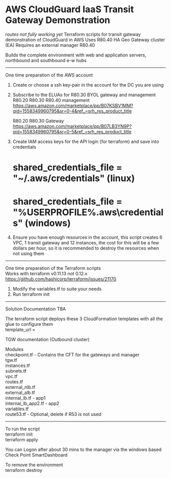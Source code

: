 # AWS CloudGuard IaaS Transit Gateway Demonstration 
*routes not fully working yet*
Terraform scripts for transit gateway demonstration of CloudGuard in AWS 
Uses R80.40 HA Geo Gateway cluster (EA)
Requires an external manager R80.40 

Builds the complete environment with web and application servers, northbound and southbound e-w hubs 

---------------------------------------------------------------
One time preparation of the AWS account 
1.	Create or choose a ssh key-pair in the account for the DC you are using
2.	Subscribe to the ELUAs for R80.30 BYOL gateway and management 
    R80.20 R80.30 R80.40 management 
    https://aws.amazon.com/marketplace/pp/B07KSBV1MM?qid=1558349960795&sr=0-4&ref_=srh_res_product_title

    R80.20 R80.30 Gateway
    https://aws.amazon.com/marketplace/pp/B07LB3YN9P?qid=1558349960795&sr=0-5&ref_=srh_res_product_title

3.	Create IAM access keys for the API login (for terraform) and save into credentials 
    #  shared_credentials_file = "~/.aws/credentials"  (linux)
    #  shared_credentials_file = "%USERPROFILE%\.aws\credentials"  (windows)
4.  Ensure you have enough resources in the account, this script creates 6 VPC, 1 transit gateway and 12 instances, the cost for this will be a few dollars per hour, so it is recommended to destroy the resources when not using them  

----------------------------------------------------------------

One time preparation of the Terraform scripts\
Works with terraform v0.11.13 not 0.12.x https://github.com/hashicorp/terraform/issues/21170
1. Modify the variables.tf to suite your needs   
2. Run terraform init  

------------------------------------------------------------------

Solution Documentation   TBA

The terraform script deploys these 3 CloudFormation templates with all the glue to configure them  
  template_url        =   

TGW documentation (Outbound cluster)  


Modules  
  checkpoint.tf   - Contains the CFT for the gateways and manager\
  tgw.tf\
  instances.tf\
  subnets.tf\
  vpc.tf\
  routes.tf\
  external_nlb.tf\
  external_alb.tf\
  internal_lb.tf        - app1\
  internal_lb_app2.tf   - app2\
  variables.tf\
  route53.tf        - Optional, delete if R53 is not used  

-------------------------------------------------------------------

To run the script  
    terraform init  
    terraform apply  

You can Logon after about 30 mins to the manager via the windows based Check Point SmartDashboard

To remove the environment  
    terraform destroy 

